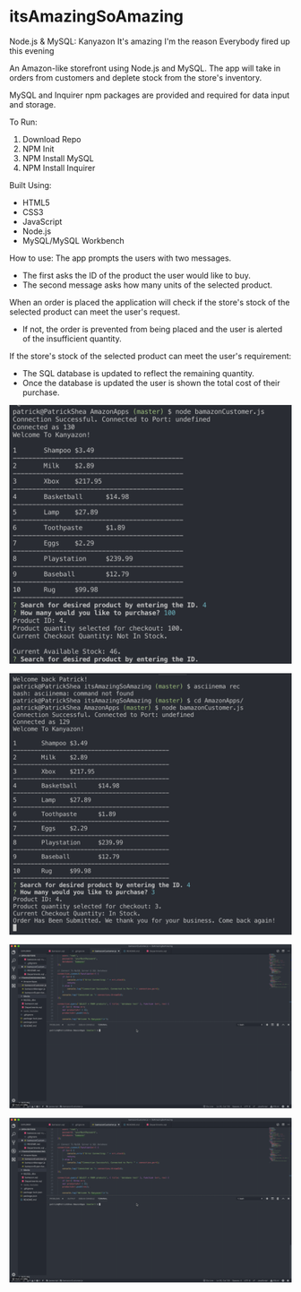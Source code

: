 # itsAmazingSoAmazing
Node.js &amp; MySQL: Kanyazon
It's amazing
I'm the reason
Everybody fired up this evening

An Amazon-like storefront using Node.js and MySQL. The app will take in orders from customers and deplete stock from the store's inventory.

MySQL and Inquirer npm packages are provided and required for data input and storage.

To Run:
1. Download Repo
2. NPM Init
3. NPM Install MySQL
4. NPM Install Inquirer 

Built Using:
- HTML5
- CSS3
- JavaScript
- Node.js
- MySQL/MySQL Workbench

How to use:
The app prompts the users with two messages.
   * The first asks the ID of the product the user would like to buy.
   * The second message asks how many units of the selected product.

When an order is placed the application will check if the store's stock of the selected product can meet the user's request.
   * If not, the order is prevented from being placed and the user is alerted of the insufficient quantity.

If the store's stock of the selected product can meet the user's requirement:
   * The SQL database is updated to reflect the remaining quantity.
   * Once the database is updated the user is shown the total cost of their purchase.

![bamazonUserFlow](\Media\ss1.png)

![bamazonUserFlow](\Media\ss2.png)

![bamazonUserFlow](\Media\gif1.gif)

![bamazonUserFlow](\Media\gif1.gif)